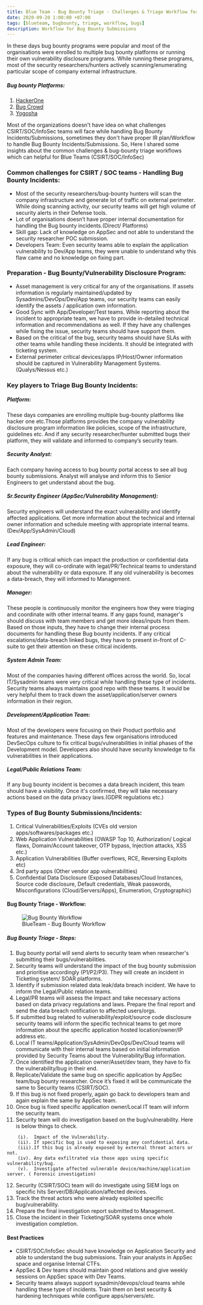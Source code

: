 ```yaml
---
title: Blue Team - Bug Bounty Triage - Challenges & Triage Workflow for CSIRT teams
date: 2020-09-20 1:00:00 +07:00
tags: [blueteam, bugbounty, triage, workflow, bugs]
description: Workflow for Bug Bounty Submissions
---
```


 In these days bug bounty programs were popular and most of the organisations were enrolled to multiple bug bounty platforms or running their own vulnerability disclosure programs. While running these programs, most of the security researchers/hunters actively scanning/enumerating particular scope of company external infrastructure.

##### Bug bounty Platforms:
1. [HackerOne](https://hackerone.com/security)
2. [Bug Crowd](https://www.bugcrowd.com/bug-bounty-list/)
3. [Yogosha](https://yogosha.com/)

Most of the organizations doesn't have idea on what challenges CSIRT/SOC/InfoSec teams will face while handling Bug Bounty Incidents/Submissions, sometimes they don't have proper IR plan/Workflow to handle Bug Bounty Incidents/Submissions. So, Here I shared some insights about the common challenges & bug-bounty triage workflows which can helpful for Blue Teams (CSIRT/SOC/InfoSec)

### Common challenges for CSIRT / SOC teams - Handling Bug Bounty Incidents:

- Most of the security researchers/bug-bounty hunters will scan the company infrastructure and generate lot of traffic on external perimeter. While doing scanning activity, our security teams will get high volume of security alerts in their Defense tools.
- Lot of organisations doesn’t have proper internal documentation for handling the Bug bounty incidents.(Direct/ Platforms)
- Skill gap: Lack of knowledge on AppSec and not able to understand the security researcher POC submission.
- Developers Team: Even security teams able to explain the application vulnerability to Dev/App teams, they were unable to understand why this flaw came and no knowledge on fixing part.  


### Preparation - Bug Bounty/Vulnerability Disclosure Program:

- Asset management is very critical for any of the organisations. If assets information is regularly maintained/updated by Sysadmins/DevOps/Dev/App teams, our security teams can easily identify the assets / application own information.
- Good Sync with App/Developer/Test teams. While reporting about the incident to appropriate team, we have to provide in-detailed technical information and recommendations as well. If they have any challenges while fixing the issue, security teams should have support them.  
- Based on the critical of the bug, security teams should have SLAs with other teams while handling these incidents. It should be integrated with ticketing system.
- External perimeter critical devices/apps IP/Host/Owner information should be captured in Vulnerability Management Systems.(Qualys/Nessus etc.)

### Key players to Triage Bug Bounty Incidents:

##### Platform:
These days companies are enrolling multiple bug-bounty platforms like hacker one etc.Those platforms provides the company vulnerability disclosure program information like policies, scope of the infrastructure, guidelines etc. And if any security researcher/hunter submitted bugs their platform, they will validate and informed to company’s security team.
##### Security Analyst:
Each company having access to bug bounty portal access to see all bug bounty submissions. Analyst will analyse and inform this to Senior Engineers to get understand about the bug.
#####  Sr.Security Engineer (AppSec/Vulnerability Management):
Security engineers will understand the exact vulnerability and identify affected applications. Get more information about the technical and internal owner information and schedule meeting with appropriate internal teams. (Dev/App/SysAdmin/Cloud)
##### Lead Engineer:
If any bug is critical which can impact the production or confidential data exposure, they will co-ordinate with legal/PR/Technical teams to understand about the vulnerability or data exposure. If any old vulnerability is becomes a data-breach, they will informed to Management.
#####  Manager:
These people is continuously monitor the engineers how they were triaging and coordinate with other internal teams. If any gaps found, manager's should discuss with team members and get more ideas/inputs from them. Based on those inputs, they have to change their internal process documents for handling these Bug bounty incidents. If any critical escalations/data-breach linked bugs, they have to present in-front of C-suite to get their attention on these critical incidents.
##### System Admin Team:
Most of the companies having different offices across the world. So, local IT/Sysadmin teams were very critical while handling these type of incidents. Security teams always maintains good repo with these teams. It would be very helpful them to track down the asset/application/server owners information in their region.
##### Development/Application Team:
Most of the developers were focusing on their Product portfolio and features and maintenance. These days few organisations introduced DevSecOps culture to fix critical bugs/vulnerabilities in initial phases of the Development model. Developers also should have security knowledge to fix vulnerabilities in their applications.
##### Legal/Public Relations Team:
If any bug bounty incident is becomes a data breach incident, this team should have a visibility. Once it's confirmed, they will take necessary actions based on the data privacy laws.(GDPR regulations etc.)

### Types of Bug Bounty Submissions/Incidents:

1. Critical Vulnerabilities/Exploits (CVEs old version apps/softwares/packages etc.)
2. Web Application Vulnerabilities (OWASP Top 10, Authorization/ Logical flaws, Domain/Account takeover, OTP bypass, Injection attacks, XSS etc.)
3. Application Vulnerabilities (Buffer overflows, RCE, Reversing Exploits etc)
4. 3rd party apps (Other vendor app vulnerabilities)
5. Confidential Data Disclosure (Exposed Databases/Cloud Instances, Source code disclosure, Default credentials, Weak passwords, Misconfigurations (Cloud/Servers/Apps), Enumeration, Cryptographic)


#### Bug Bounty Triage - Workflow:

<figure>
<img src="/blueteam-bugbounty-triage-organization/bbwrkflow.png" alt="Bug Bounty Workflow">
<figcaption> BlueTeam - Bug Bounty Workflow </figcaption>
</figure>

##### Bug Bounty Triage - Steps:

1. Bug bounty portal will send alerts to security team when researcher's submitting their bugs/vulnerabilities.
2. Security teams will understand the impact of the bug bounty submission and prioritise accordingly (P1/P2/P3). They will create an incident in Ticketing system/ SOAR platforms.
3. Identify if submission related data leak/data breach incident. We have to inform the Legal/Public relation teams.  
4. Legal/PR teams will assess the impact and take necessary actions based on data privacy regulations and laws. Prepare the final report and send the data breach notification to affected users/orgs.
5. If submitted bug related to vulnerability/exploit/source code disclosure security teams will inform the specific technical teams to get more information about the specific application hosted location/owner/IP address etc.
6. Local IT teams/Application/SysAdmin/DevOps/Dev/Cloud teams will communicate with their internal teams based on initial information provided by Security Teams about the Vulnerability/Bug information.
7. Once identified the application owner/Asset/dev team, they have to fix the vulnerability/bug in their end.
8. Replicate/Validate the same bug on specific application by AppSec team/bug bounty researcher. Once it’s fixed it will be communicate the same to Security teams (CSIRT/SOC).
9. If this bug is not fixed properly, again go back to developers team and again explain the same by AppSec team.
10. Once bug is fixed specific application owner/Local IT team will inform the security team.
11. Security team will do investigation based on the bug/vulnerability. Here is below things to check.
```text
    (i).  Impact of the Vulnerability.
    (ii). If specific bug is used to exposing any confidential data.
    (iii).If this bug is already exposed by external threat actors or not.
    (iv). Any data exfiltrated via those apps using specific vulnerability/bug.
    (v).  Investigate affected vulnerable device/machine/application server. ( Forensic investigation)
```
12. Security (CSIRT/SOC) team will do investigate using SIEM logs on specific hits Server/DB/Application/affected devices.
13. Track the threat actors who were already exploited specific bug/vulnerability.
14. Prepare the final investigation report submitted to Management.
15. Close the incident in their Ticketing/SOAR systems once whole investigation completion.

#### Best Practices
- CSIRT/SOC/InfoSec should have knowledge on Application Security and able to understand the bug submissions. Train your analysts in AppSec space and organise Internal CTFs.
- AppSec & Dev teams should maintain good relations and give weekly sessions on AppSec space with Dev Teams.
- Security teams always support sysadmin/devops/cloud teams while handling these type of incidents. Train them on best security & hardening techniques while configure apps/servers/etc.

